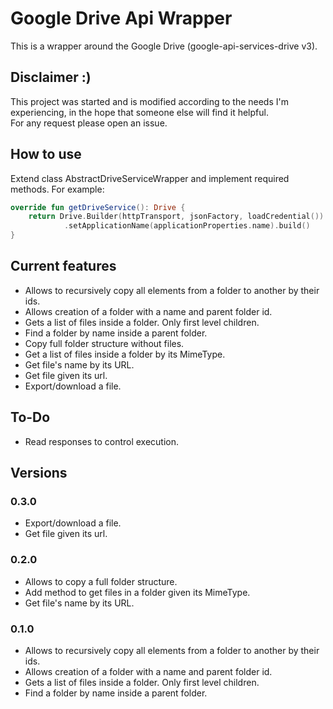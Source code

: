 # Google Drive Api Wrapper

This is a wrapper around the Google Drive (google-api-services-drive v3).

## Disclaimer :)
This project was started and is modified according to the needs I'm experiencing, in the hope that someone else will find it helpful.  
For any request please open an issue.

## How to use

Extend class AbstractDriveServiceWrapper and implement required methods. For example:  
```kotlin
override fun getDriveService(): Drive {
    return Drive.Builder(httpTransport, jsonFactory, loadCredential())
            .setApplicationName(applicationProperties.name).build()
}
 ```

## Current features
* Allows to recursively copy all elements from a folder to another by their ids.
* Allows creation of a folder with a name and parent folder id.
* Gets a list of files inside a folder. Only first level children.
* Find a folder by name inside a parent folder.
* Copy full folder structure without files.
* Get a list of files inside a folder by its MimeType.
* Get file's name by its URL.
* Get file given its url.
* Export/download a file.
    
## To-Do
* Read responses to control execution.

## Versions
### 0.3.0
* Export/download a file.
* Get file given its url.
### 0.2.0
* Allows to copy a full folder structure.
* Add method to get files in a folder given its MimeType.
* Get file's name by its URL.
### 0.1.0
* Allows to recursively copy all elements from a folder to another by their ids.
* Allows creation of a folder with a name and parent folder id.
* Gets a list of files inside a folder. Only first level children.
* Find a folder by name inside a parent folder.
